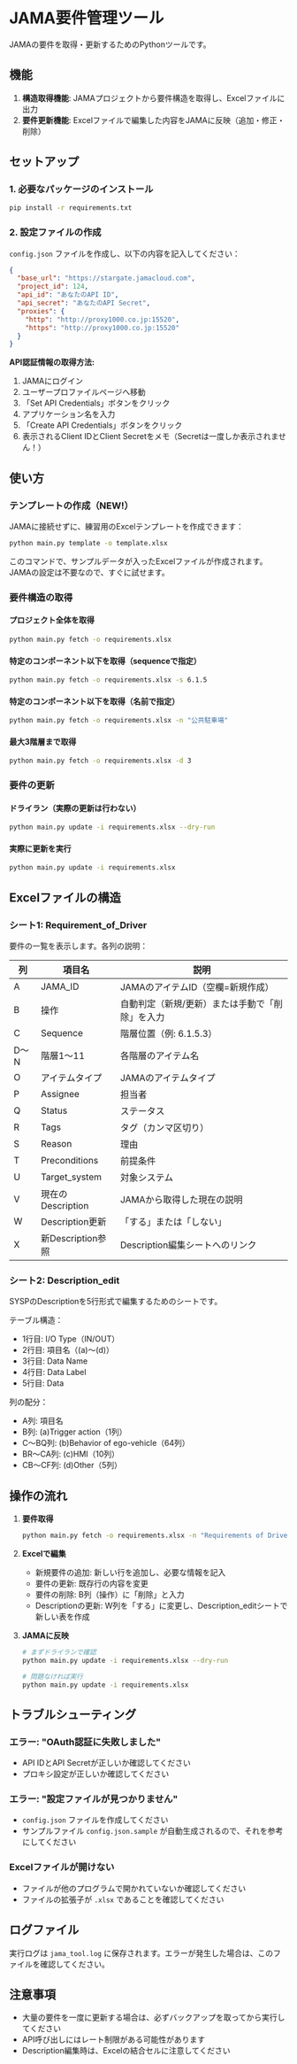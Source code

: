# JAMA要件管理ツール

JAMAの要件を取得・更新するためのPythonツールです。

## 機能

1. **構造取得機能**: JAMAプロジェクトから要件構造を取得し、Excelファイルに出力
2. **要件更新機能**: Excelファイルで編集した内容をJAMAに反映（追加・修正・削除）

## セットアップ

### 1. 必要なパッケージのインストール

```bash
pip install -r requirements.txt
```

### 2. 設定ファイルの作成

`config.json` ファイルを作成し、以下の内容を記入してください：

```json
{
  "base_url": "https://stargate.jamacloud.com",
  "project_id": 124,
  "api_id": "あなたのAPI ID",
  "api_secret": "あなたのAPI Secret",
  "proxies": {
    "http": "http://proxy1000.co.jp:15520",
    "https": "http://proxy1000.co.jp:15520"
  }
}
```

**API認証情報の取得方法:**
1. JAMAにログイン
2. ユーザープロファイルページへ移動
3. 「Set API Credentials」ボタンをクリック
4. アプリケーション名を入力
5. 「Create API Credentials」ボタンをクリック
6. 表示されるClient IDとClient Secretをメモ（Secretは一度しか表示されません！）

## 使い方

### テンプレートの作成（NEW!）

JAMAに接続せずに、練習用のExcelテンプレートを作成できます：

```bash
python main.py template -o template.xlsx
```

このコマンドで、サンプルデータが入ったExcelファイルが作成されます。JAMAの設定は不要なので、すぐに試せます。

### 要件構造の取得

#### プロジェクト全体を取得
```bash
python main.py fetch -o requirements.xlsx
```

#### 特定のコンポーネント以下を取得（sequenceで指定）
```bash
python main.py fetch -o requirements.xlsx -s 6.1.5
```

#### 特定のコンポーネント以下を取得（名前で指定）
```bash
python main.py fetch -o requirements.xlsx -n "公共駐車場"
```

#### 最大3階層まで取得
```bash
python main.py fetch -o requirements.xlsx -d 3
```

### 要件の更新

#### ドライラン（実際の更新は行わない）
```bash
python main.py update -i requirements.xlsx --dry-run
```

#### 実際に更新を実行
```bash
python main.py update -i requirements.xlsx
```

## Excelファイルの構造

### シート1: Requirement_of_Driver

要件の一覧を表示します。各列の説明：

| 列 | 項目名 | 説明 |
|---|--------|------|
| A | JAMA_ID | JAMAのアイテムID（空欄=新規作成） |
| B | 操作 | 自動判定（新規/更新）または手動で「削除」を入力 |
| C | Sequence | 階層位置（例: 6.1.5.3） |
| D～N | 階層1～11 | 各階層のアイテム名 |
| O | アイテムタイプ | JAMAのアイテムタイプ |
| P | Assignee | 担当者 |
| Q | Status | ステータス |
| R | Tags | タグ（カンマ区切り） |
| S | Reason | 理由 |
| T | Preconditions | 前提条件 |
| U | Target_system | 対象システム |
| V | 現在のDescription | JAMAから取得した現在の説明 |
| W | Description更新 | 「する」または「しない」 |
| X | 新Description参照 | Description編集シートへのリンク |

### シート2: Description_edit

SYSPのDescriptionを5行形式で編集するためのシートです。

テーブル構造：
- 1行目: I/O Type（IN/OUT）
- 2行目: 項目名（(a)～(d)）
- 3行目: Data Name
- 4行目: Data Label
- 5行目: Data

列の配分：
- A列: 項目名
- B列: (a)Trigger action（1列）
- C～BQ列: (b)Behavior of ego-vehicle（64列）
- BR～CA列: (c)HMI（10列）
- CB～CF列: (d)Other（5列）

## 操作の流れ

1. **要件取得**
   ```bash
   python main.py fetch -o requirements.xlsx -n "Requirements of Driver"
   ```

2. **Excelで編集**
   - 新規要件の追加: 新しい行を追加し、必要な情報を記入
   - 要件の更新: 既存行の内容を変更
   - 要件の削除: B列（操作）に「削除」と入力
   - Descriptionの更新: W列を「する」に変更し、Description_editシートで新しい表を作成

3. **JAMAに反映**
   ```bash
   # まずドライランで確認
   python main.py update -i requirements.xlsx --dry-run
   
   # 問題なければ実行
   python main.py update -i requirements.xlsx
   ```

## トラブルシューティング

### エラー: "OAuth認証に失敗しました"
- API IDとAPI Secretが正しいか確認してください
- プロキシ設定が正しいか確認してください

### エラー: "設定ファイルが見つかりません"
- `config.json` ファイルを作成してください
- サンプルファイル `config.json.sample` が自動生成されるので、それを参考にしてください

### Excelファイルが開けない
- ファイルが他のプログラムで開かれていないか確認してください
- ファイルの拡張子が `.xlsx` であることを確認してください

## ログファイル

実行ログは `jama_tool.log` に保存されます。エラーが発生した場合は、このファイルを確認してください。

## 注意事項

- 大量の要件を一度に更新する場合は、必ずバックアップを取ってから実行してください
- API呼び出しにはレート制限がある可能性があります
- Description編集時は、Excelの結合セルに注意してください
